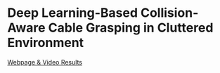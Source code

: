 # Deep Learning-Based Collision-Aware Cable Grasping in Cluttered Environment
[Webpage & Video Results](https://leizhang-public.github.io/cg-cnn/)
